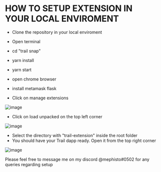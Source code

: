 # HOW TO SETUP EXTENSION IN YOUR LOCAL ENVIROMENT

- Clone the repository in your local enviroment
- Open terminal
- cd "trail snap"
- yarn install
- yarn start

- open chrome browser
- install metamask flask
- Click on manage extensions
  
![image](https://github.com/raehat/trail-snaps/assets/77321971/b962bb49-b00c-47bb-b612-94d767d7d31b)

- Click on load unpacked on the top left corner
  
![image](https://github.com/raehat/trail-snaps/assets/77321971/f7295157-6dd2-4cfa-93bf-bbf0f5475002)

- Select the directory with "trail-extension" inside the root folder
- You should have your Trail dapp ready. Open it from the top right corner
  
![image](https://github.com/raehat/trail-snaps/assets/77321971/cf6b8771-65d7-4de3-bd40-02223fbefb89)


Please feel free to message me on my discord @mephisto#0502 for any queries regarding setup


